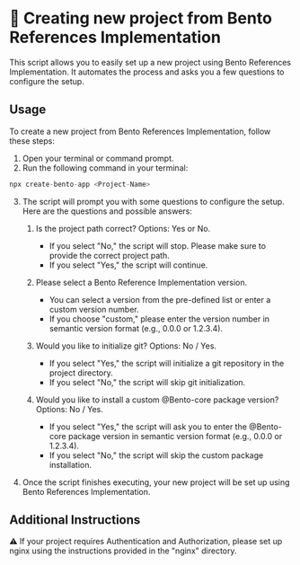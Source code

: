 # 🍱 Creating new project from Bento References Implementation

This script allows you to easily set up a new project using Bento References Implementation. It automates the process and asks you a few questions to configure the setup.

## Usage

To create a new project from Bento References Implementation, follow these steps:

1. Open your terminal or command prompt.
2. Run the following command in your terminal:
```javascript
npx create-bento-app <Project-Name>
```
3. The script will prompt you with some questions to configure the setup. Here are the questions and possible answers:

   1. Is the project path correct? Options: Yes or No.
      - If you select "No," the script will stop. Please make sure to provide the correct project path.
      - If you select "Yes," the script will continue.

   2. Please select a Bento Reference Implementation version.
      - You can select a version from the pre-defined list or enter a custom version number.
      - If you choose "custom," please enter the version number in semantic version format (e.g., 0.0.0 or 1.2.3.4).

   3. Would you like to initialize git? Options: No / Yes.
      - If you select "Yes," the script will initialize a git repository in the project directory.
      - If you select "No," the script will skip git initialization.

   4. Would you like to install a custom @Bento-core package version? Options: No / Yes.
      - If you select "Yes," the script will ask you to enter the @Bento-core package version in semantic version format (e.g., 0.0.0 or 1.2.3.4).
      - If you select "No," the script will skip the custom package installation.

4. Once the script finishes executing, your new project will be set up using Bento References Implementation.

## Additional Instructions

⚠️ If your project requires Authentication and Authorization, please set up nginx using the instructions provided in the "nginx" directory.
